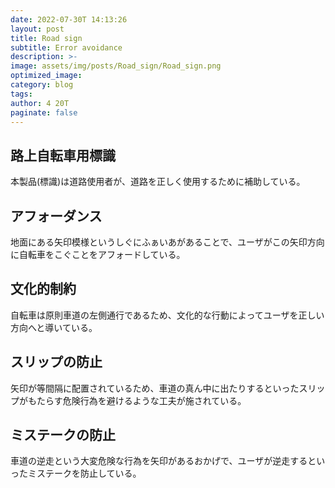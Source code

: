 ```yaml
---
date: 2022-07-30T 14:13:26
layout: post
title: Road sign
subtitle: Error avoidance
description: >-
image: assets/img/posts/Road_sign/Road_sign.png
optimized_image: 
category: blog
tags: 
author: 4 20T
paginate: false
---
```


## 路上自転車用標識

本製品(標識)は道路使用者が、道路を正しく使用するために補助している。

## アフォーダンス

地面にある矢印模様というしぐにふぁいあがあることで、ユーザがこの矢印方向に自転車をこぐことをアフォードしている。

## 文化的制約

自転車は原則車道の左側通行であるため、文化的な行動によってユーザを正しい方向へと導いている。

## スリップの防止

矢印が等間隔に配置されているため、車道の真ん中に出たりするといったスリップがもたらす危険行為を避けるような工夫が施されている。

## ミステークの防止

車道の逆走という大変危険な行為を矢印があるおかげで、ユーザが逆走するといったミステークを防止している。